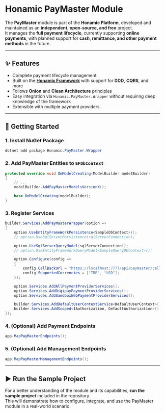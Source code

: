 
# Honamic PayMaster Module

The **PayMaster** module is part of the **Honamic Platform**, developed and maintained as an **independent, open-source, and free** project.  
It manages the **full payment lifecycle**, currently supporting **online payments**, with planned support for **cash, remittance, and other payment methods** in the future.

---

## ✨ Features
- Complete payment lifecycle management  
- Built on the [**Honamic Framework**](https://github.com/honamic/Framework) with support for **DDD**, **CQRS**, and more  
- Follows **Onion** and **Clean Architecture** principles  
- Easy integration via `Honamic.PayMaster.Wrapper` without requiring deep knowledge of the framework  
- Extensible with multiple payment providers  

---

## 🚀 Getting Started

### 1. Install NuGet Package
```powershell
dotnet add package Honamic.PayMaster.Wrapper
```

### 2. Add PayMaster Entities to `EFDbContext`
```csharp
protected override void OnModelCreating(ModelBuilder modelBuilder)
{
    // ...
    modelBuilder.AddPayMasterModelsVersionX();

    base.OnModelCreating(modelBuilder);
}
```

### 3. Register Services
```csharp
builder.Services.AddPayMasterWrapper(option =>
{
    option.UseEntityFrameWorkPersistence<SampleDbContext>();
    // option.UseSqlServerPersistence(sqlServerConnection);

    option.UseSqlServerQueryModel(sqlServerConnection!);
    // option.UseEntityFrameWorkQueryModel<SampleQueryDbContext>();

    option.Configure(config =>
    {
        config.CallBackUrl = "https://localhost:7777/api/paymaster/callback/{ReceiptRequestId}/{GatewayPaymentId}/";
        config.SupportedCurrencies = ["IRR", "USD"];
    });

    option.Services.AddAllPaymentProviderServices();
    option.Services.AddDigipayPaymentProviderServices();
    option.Services.AddSandboxWebPaymentProviderServices();

    builder.Services.AddDefaultUserContextService<DefaultUserContext>();
    builder.Services.AddScoped<IAuthorization, DefaultAuthorization>();
});
```

### 4. (Optional) Add Payment Endpoints
```csharp
app.MapPayMasterEndpoints();
```

### 5. (Optional) Add Management Endpoints
```csharp
app.MapPayMasterManagementEndpoints();
```

---

## ▶️ Run the Sample Project
For a better understanding of the module and its capabilities, **run the sample project** included in the repository.  
This will demonstrate how to configure, integrate, and use the PayMaster module in a real-world scenario.

